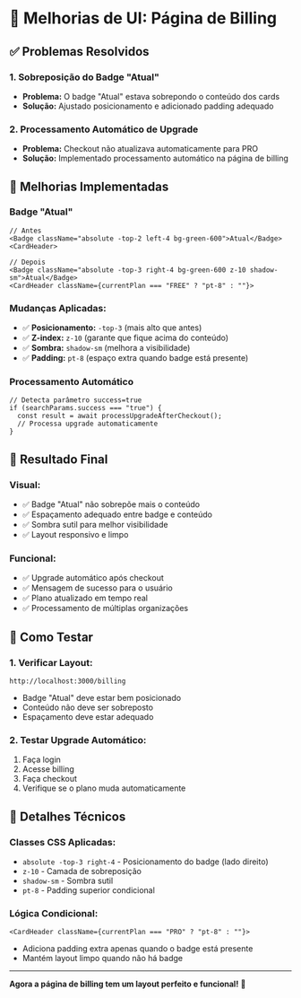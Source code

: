 # 🎨 Melhorias de UI: Página de Billing

## ✅ Problemas Resolvidos

### 1. **Sobreposição do Badge "Atual"**

- **Problema:** O badge "Atual" estava sobrepondo o conteúdo dos cards
- **Solução:** Ajustado posicionamento e adicionado padding adequado

### 2. **Processamento Automático de Upgrade**

- **Problema:** Checkout não atualizava automaticamente para PRO
- **Solução:** Implementado processamento automático na página de billing

## 🔧 Melhorias Implementadas

### Badge "Atual"

```tsx
// Antes
<Badge className="absolute -top-2 left-4 bg-green-600">Atual</Badge>
<CardHeader>

// Depois
<Badge className="absolute -top-3 right-4 bg-green-600 z-10 shadow-sm">Atual</Badge>
<CardHeader className={currentPlan === "FREE" ? "pt-8" : ""}>
```

### Mudanças Aplicadas:

- ✅ **Posicionamento:** `-top-3` (mais alto que antes)
- ✅ **Z-index:** `z-10` (garante que fique acima do conteúdo)
- ✅ **Sombra:** `shadow-sm` (melhora a visibilidade)
- ✅ **Padding:** `pt-8` (espaço extra quando badge está presente)

### Processamento Automático

```tsx
// Detecta parâmetro success=true
if (searchParams.success === "true") {
  const result = await processUpgradeAfterCheckout();
  // Processa upgrade automaticamente
}
```

## 🎯 Resultado Final

### Visual:

- ✅ Badge "Atual" não sobrepõe mais o conteúdo
- ✅ Espaçamento adequado entre badge e conteúdo
- ✅ Sombra sutil para melhor visibilidade
- ✅ Layout responsivo e limpo

### Funcional:

- ✅ Upgrade automático após checkout
- ✅ Mensagem de sucesso para o usuário
- ✅ Plano atualizado em tempo real
- ✅ Processamento de múltiplas organizações

## 📱 Como Testar

### 1. Verificar Layout:

```
http://localhost:3000/billing
```

- Badge "Atual" deve estar bem posicionado
- Conteúdo não deve ser sobreposto
- Espaçamento deve estar adequado

### 2. Testar Upgrade Automático:

1. Faça login
2. Acesse billing
3. Faça checkout
4. Verifique se o plano muda automaticamente

## 🎨 Detalhes Técnicos

### Classes CSS Aplicadas:

- `absolute -top-3 right-4` - Posicionamento do badge (lado direito)
- `z-10` - Camada de sobreposição
- `shadow-sm` - Sombra sutil
- `pt-8` - Padding superior condicional

### Lógica Condicional:

```tsx
<CardHeader className={currentPlan === "PRO" ? "pt-8" : ""}>
```

- Adiciona padding extra apenas quando o badge está presente
- Mantém layout limpo quando não há badge

---

**Agora a página de billing tem um layout perfeito e funcional!** 🚀
